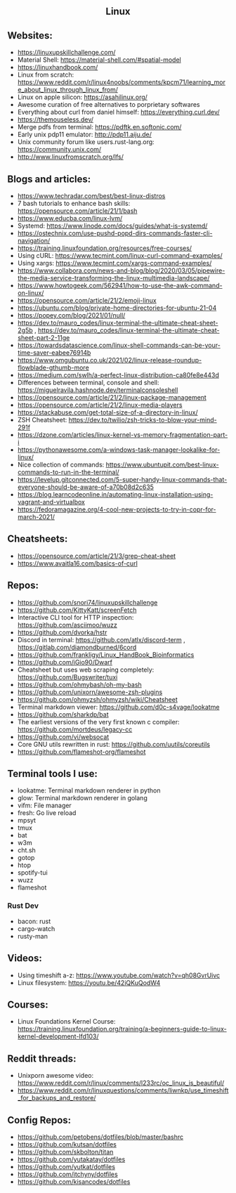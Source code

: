 <h2 align="center">Linux</h2>

## Websites:

- https://linuxupskillchallenge.com/
- Material Shell: https://material-shell.com/#spatial-model
- https://linuxhandbook.com/
- Linux from scratch: https://www.reddit.com/r/linux4noobs/comments/kpcm71/learning_more_about_linux_through_linux_from/
- Linux on apple silicon: https://asahilinux.org/
- Awesome curation of free alternatives to porprietary softwares
- Everything about curl from daniel himself: https://everything.curl.dev/
- https://themouseless.dev/
- Merge pdfs from terminal: https://pdftk.en.softonic.com/
- Early unix pdp11 emulator: http://pdp11.aiju.de/
- Unix community forum like users.rust-lang.org: https://community.unix.com/
- http://www.linuxfromscratch.org/lfs/

## Blogs and articles:

- https://www.techradar.com/best/best-linux-distros
- 7 bash tutorials to enhance bash skills: https://opensource.com/article/21/1/bash
- https://www.educba.com/linux-lvm/
- Systemd: https://www.linode.com/docs/guides/what-is-systemd/
- https://ostechnix.com/use-pushd-popd-dirs-commands-faster-cli-navigation/
- https://training.linuxfoundation.org/resources/free-courses/
- Using cURL: https://www.tecmint.com/linux-curl-command-examples/
- Using xargs: https://www.tecmint.com/xargs-command-examples/
- https://www.collabora.com/news-and-blog/blog/2020/03/05/pipewire-the-media-service-transforming-the-linux-multimedia-landscape/
- https://www.howtogeek.com/562941/how-to-use-the-awk-command-on-linux/
- https://opensource.com/article/21/2/emoji-linux
- https://ubuntu.com/blog/private-home-directories-for-ubuntu-21-04
- https://popey.com/blog/2021/01/null/
- https://dev.to/mauro_codes/linux-terminal-the-ultimate-cheat-sheet-2g5b , https://dev.to/mauro_codes/linux-terminal-the-ultimate-cheat-sheet-part-2-11ge
- https://towardsdatascience.com/linux-shell-commands-can-be-your-time-saver-eabee76914b
- https://www.omgubuntu.co.uk/2021/02/linux-release-roundup-flowblade-gthumb-more
- https://medium.com/swlh/a-perfect-linux-distribution-ca80fe8e443d
- Differences between terminal, console and shell: https://miguelravila.hashnode.dev/terminalconsoleshell
- https://opensource.com/article/21/2/linux-package-management
- https://opensource.com/article/21/2/linux-media-players
- https://stackabuse.com/get-total-size-of-a-directory-in-linux/
- ZSH Cheatsheet: https://dev.to/twilio/zsh-tricks-to-blow-your-mind-291f
- https://dzone.com/articles/linux-kernel-vs-memory-fragmentation-part-i
- https://pythonawesome.com/a-windows-task-manager-lookalike-for-linux/
- Nice collection of commands: https://www.ubuntupit.com/best-linux-commands-to-run-in-the-terminal/
- https://levelup.gitconnected.com/5-super-handy-linux-commands-that-everyone-should-be-aware-of-a70b08d2c635
- https://blog.learncodeonline.in/automating-linux-installation-using-vagrant-and-virtualbox
- https://fedoramagazine.org/4-cool-new-projects-to-try-in-copr-for-march-2021/

## Cheatsheets:

- https://opensource.com/article/21/3/grep-cheat-sheet
- https://www.avaitla16.com/basics-of-curl

## Repos:

- https://github.com/snori74/linuxupskillchallenge
- https://github.com/KittyKatt/screenFetch
- Interactive CLI tool for HTTP inspection: https://github.com/asciimoo/wuzz
- https://github.com/dvorka/hstr
- Discord in terminal: https://github.com/atlx/discord-term , https://gitlab.com/diamondburned/6cord
- https://github.com/frankligy/Linux_HandBook_Bioinformatics
- https://github.com/iGio90/Dwarf
- Cheatsheet but uses web scraping completely: https://github.com/Bugswriter/tuxi
- https://github.com/ohmybash/oh-my-bash
- https://github.com/unixorn/awesome-zsh-plugins
- https://github.com/ohmyzsh/ohmyzsh/wiki/Cheatsheet
- Terminal markdown viewer: https://github.com/d0c-s4vage/lookatme
- https://github.com/sharkdp/bat
- The earliest versions of the very first known c compiler: https://github.com/mortdeus/legacy-cc
- https://github.com/vi/websocat
- Core GNU utils rewritten in rust: https://github.com/uutils/coreutils
- https://github.com/flameshot-org/flameshot

## Terminal tools I use:

- lookatme: Terminal markdown renderer in python
- glow: Terminal markdown renderer in golang
- vifm: File manager
- fresh: Go live reload
- mpsyt
- tmux
- bat
- w3m
- cht.sh
- gotop
- htop
- spotify-tui
- wuzz
- flameshot

### Rust Dev

- bacon: rust
- cargo-watch
- rusty-man

## Videos:

- Using timeshift a-z: https://www.youtube.com/watch?v=qh08GvrUivc
- Linux filesystem: https://youtu.be/42iQKuQodW4

## Courses:

- Linux Foundations Kernel Course: https://training.linuxfoundation.org/training/a-beginners-guide-to-linux-kernel-development-lfd103/

## Reddit threads:

- Unixporn awesome video: https://www.reddit.com/r/linux/comments/l233rc/oc_linux_is_beautiful/
- https://www.reddit.com/r/linuxquestions/comments/liwnkp/use_timeshift_for_backups_and_restore/

## Config Repos:

- https://github.com/petobens/dotfiles/blob/master/bashrc
- https://github.com/kutsan/dotfiles
- https://github.com/skbolton/titan
- https://github.com/yutakatay/dotfiles
- https://github.com/yutkat/dotfiles
- https://github.com/itchyny/dotfiles
- https://github.com/kisancodes/dotfiles

